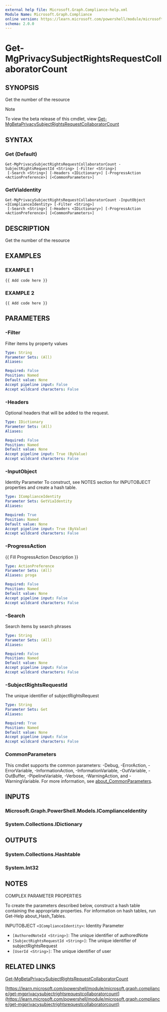 ```yaml
---
external help file: Microsoft.Graph.Compliance-help.xml
Module Name: Microsoft.Graph.Compliance
online version: https://learn.microsoft.com/powershell/module/microsoft.graph.compliance/get-mgprivacysubjectrightsrequestcollaboratorcount
schema: 2.0.0
---
```


# Get-MgPrivacySubjectRightsRequestCollaboratorCount

## SYNOPSIS
Get the number of the resource

> [!NOTE]
> To view the beta release of this cmdlet, view [Get-MgBetaPrivacySubjectRightsRequestCollaboratorCount](/powershell/module/Microsoft.Graph.Beta.Compliance/Get-MgBetaPrivacySubjectRightsRequestCollaboratorCount?view=graph-powershell-beta)

## SYNTAX

### Get (Default)
```
Get-MgPrivacySubjectRightsRequestCollaboratorCount -SubjectRightsRequestId <String> [-Filter <String>]
 [-Search <String>] [-Headers <IDictionary>] [-ProgressAction <ActionPreference>] [<CommonParameters>]
```

### GetViaIdentity
```
Get-MgPrivacySubjectRightsRequestCollaboratorCount -InputObject <IComplianceIdentity> [-Filter <String>]
 [-Search <String>] [-Headers <IDictionary>] [-ProgressAction <ActionPreference>] [<CommonParameters>]
```

## DESCRIPTION
Get the number of the resource

## EXAMPLES

### EXAMPLE 1
```
{{ Add code here }}
```

### EXAMPLE 2
```
{{ Add code here }}
```

## PARAMETERS

### -Filter
Filter items by property values

```yaml
Type: String
Parameter Sets: (All)
Aliases:

Required: False
Position: Named
Default value: None
Accept pipeline input: False
Accept wildcard characters: False
```

### -Headers
Optional headers that will be added to the request.

```yaml
Type: IDictionary
Parameter Sets: (All)
Aliases:

Required: False
Position: Named
Default value: None
Accept pipeline input: True (ByValue)
Accept wildcard characters: False
```

### -InputObject
Identity Parameter
To construct, see NOTES section for INPUTOBJECT properties and create a hash table.

```yaml
Type: IComplianceIdentity
Parameter Sets: GetViaIdentity
Aliases:

Required: True
Position: Named
Default value: None
Accept pipeline input: True (ByValue)
Accept wildcard characters: False
```

### -ProgressAction
{{ Fill ProgressAction Description }}

```yaml
Type: ActionPreference
Parameter Sets: (All)
Aliases: proga

Required: False
Position: Named
Default value: None
Accept pipeline input: False
Accept wildcard characters: False
```

### -Search
Search items by search phrases

```yaml
Type: String
Parameter Sets: (All)
Aliases:

Required: False
Position: Named
Default value: None
Accept pipeline input: False
Accept wildcard characters: False
```

### -SubjectRightsRequestId
The unique identifier of subjectRightsRequest

```yaml
Type: String
Parameter Sets: Get
Aliases:

Required: True
Position: Named
Default value: None
Accept pipeline input: False
Accept wildcard characters: False
```

### CommonParameters
This cmdlet supports the common parameters: -Debug, -ErrorAction, -ErrorVariable, -InformationAction, -InformationVariable, -OutVariable, -OutBuffer, -PipelineVariable, -Verbose, -WarningAction, and -WarningVariable. For more information, see [about_CommonParameters](http://go.microsoft.com/fwlink/?LinkID=113216).

## INPUTS

### Microsoft.Graph.PowerShell.Models.IComplianceIdentity
### System.Collections.IDictionary
## OUTPUTS

### System.Collections.Hashtable
### System.Int32
## NOTES
COMPLEX PARAMETER PROPERTIES

To create the parameters described below, construct a hash table containing the appropriate properties.
For information on hash tables, run Get-Help about_Hash_Tables.

INPUTOBJECT `<IComplianceIdentity>`: Identity Parameter
  - `[AuthoredNoteId <String>]`: The unique identifier of authoredNote
  - `[SubjectRightsRequestId <String>]`: The unique identifier of subjectRightsRequest
  - `[UserId <String>]`: The unique identifier of user

## RELATED LINKS
[Get-MgBetaPrivacySubjectRightsRequestCollaboratorCount](/powershell/module/Microsoft.Graph.Beta.Compliance/Get-MgBetaPrivacySubjectRightsRequestCollaboratorCount?view=graph-powershell-beta)

[https://learn.microsoft.com/powershell/module/microsoft.graph.compliance/get-mgprivacysubjectrightsrequestcollaboratorcount](https://learn.microsoft.com/powershell/module/microsoft.graph.compliance/get-mgprivacysubjectrightsrequestcollaboratorcount)




